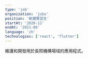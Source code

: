 ```yaml
---
type: 'job'
organization: 'jubo'
position: '軟體實習生'
startAt: '2020-12'
endAt: '2021-06'
language: 'zh'
technologies: ['react', 'flutter']
---
```


維護和開發用於長照機構場域的應用程式。
